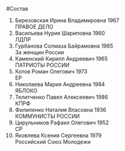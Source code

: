 #Состав
1. Березовская Ирина Владимировна 1967   
    ПРАВОЕ ДЕЛО
2. Васильева Нурия Шариповна 1960   
    ЛДПР
3. Гурбанова Солмаза Байрамовна 1965   
    За женщин России
4. Каменский Кирилл Андреевич 1965   
    ПАТРИОТЫ РОССИИ
5. Котов Роман Олегович 1973   
    ЕР
6. Николаева Мария Андреевна 1984   
    ЯБЛОКО
7. Телитченко Павел Алексеевич 1986   
    КПРФ
8. Филипенко Наталия Власовна 1936   
    КОММУНИСТЫ РОССИИ
9. Цирульников Рафаил Олегович 1952   
    СР
10. Яковлева Ксения Сергеевна 1979   
    Российский Союз Молодежи
